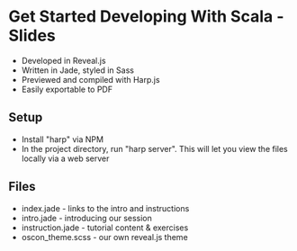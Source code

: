 # Get Started Developing With Scala - Slides

* Developed in Reveal.js
* Written in Jade, styled in Sass
* Previewed and compiled with Harp.js
* Easily exportable to PDF


## Setup

* Install "harp" via NPM
* In the project directory, run "harp server". This will let you view the files locally via a web server


## Files

* index.jade - links to the intro and instructions
* intro.jade - introducing our session 
* instruction.jade - tutorial content & exercises
* oscon_theme.scss - our own reveal.js theme


